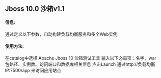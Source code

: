 ## Jboss 10.0 沙箱v1.1

#### 信息:
  通过定义以下参数，自动构建负载均衡服务和多个Web实例

#### 使用方法:
  在catalog中选择 Apache Jboss 10 沙箱测试工具
  输入以下必需项：名字、war包路径、实例数、访问端口和数据库相关信息
  点击Launch
  通过http://负载均衡IP:7500/app 来访问应用站点
